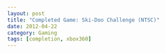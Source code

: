 ```yaml
---
layout: post
title: "Completed Game: Ski-Doo Challenge (NTSC)"
date: 2012-04-22
category: Gaming
tags: [completion, xbox360]
---
```


